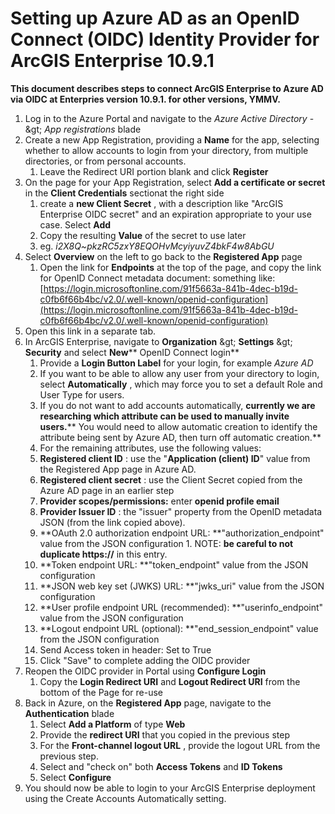 # Setting up Azure AD as an OpenID Connect (OIDC) Identity Provider for ArcGIS Enterprise 10.9.1
**This document describes steps to connect ArcGIS Enterprise to Azure AD via OIDC at Enterpries version 10.9.1. for other versions, YMMV.**

1. Log in to the Azure Portal and navigate to the _Azure Active Directory_ -\&gt; _App registrations_ blade
2. Create a new App Registration, providing a **Name** for the app, selecting whether to allow accounts to login from your directory, from multiple directories, or from personal accounts.
    1. Leave the Redirect URI portion blank and click **Register**
3. On the page for your App Registration, select **Add a certificate or secret** in the **Client Credentials** sectionat the right side
    1. create a **new Client Secret** , with a description like &quot;ArcGIS Enterprise OIDC secret&quot; and an expiration appropriate to your use case. Select **Add**
    2. Copy the resulting **Value** of the secret to use later
      1. eg. _i2X8Q~pkzRC5zxY8EQOHvMcyiyuvZ4bkF4w8AbGU_
4. Select **Overview** on the left to go back to the **Registered App** page
    1. Open the link for **Endpoints** at the top of the page, and copy the link for OpenID Connect metadata document: something like: [https://login.microsoftonline.com/91f5663a-841b-4dec-b19d-c0fb6f66b4bc/v2.0/.well-known/openid-configuration](https://login.microsoftonline.com/91f5663a-841b-4dec-b19d-c0fb6f66b4bc/v2.0/.well-known/openid-configuration)
5. Open this link in a separate tab.
6. In ArcGIS Enterprise, navigate to **Organization** \&gt; **Settings** \&gt; **Security** and select **New**** OpenID Connect login**
    1. Provide a **Login Button Label** for your login, for example _Azure AD_
    2. If you want to be able to allow any user from your directory to login, select **Automatically** , which may force you to set a default Role and User Type for users.
      1. If you do not want to add accounts automatically, **currently we are researching which attribute can be used to manually invite users.**** You would need to allow automatic creation to identify the attribute being sent by Azure AD, then turn off automatic creation.**
    3. For the remaining attributes, use the following values:
      1. **Registered client ID** : use the &quot;**Application (client) ID**&quot; value from the Registered App page in Azure AD.
      2. **Registered client secret** : use the Client Secret copied from the Azure AD page in an earlier step
      3. **Provider scopes/permissions:** enter **openid profile email**
      4. **Provider Issuer ID** : the &quot;issuer&quot; property from the OpenID metadata JSON (from the link copied above).
      5. **OAuth 2.0 authorization endpoint URL: **&quot;authorization\_endpoint&quot; value from the JSON configuration
        1. NOTE: **be careful to not duplicate https://** in this entry.
      6. **Token endpoint URL: **&quot;token\_endpoint&quot; value from the JSON configuration
      7. **JSON web key set (JWKS) URL: **&quot;jwks\_uri&quot; value from the JSON configuration
      8. **User profile endpoint URL (recommended): **&quot;userinfo\_endpoint&quot; value from the JSON configuration
      9. **Logout endpoint URL (optional): **&quot;end\_session\_endpoint&quot; value from the JSON configuration
      10. Send Access token in header: Set to True
    4. Click &quot;Save&quot; to complete adding the OIDC provider
7. Reopen the OIDC provider in Portal using **Configure Login**
    1. Copy the **Login Redirect URI** and **Logout Redirect URI** from the bottom of the Page for re-use
8. Back in Azure, on the **Registered App** page, navigate to the **Authentication** blade
    1. Select **Add a Platform** of type **Web**
    2. Provide the **redirect URI** that you copied in the previous step
    3. For the **Front-channel logout URL** , provide the logout URL from the previous step.
    4. Select and &quot;check on&quot; both **Access Tokens** and **ID Tokens**
    5. Select **Configure**
9. You should now be able to login to your ArcGIS Enterprise deployment using the Create Accounts Automatically setting.

